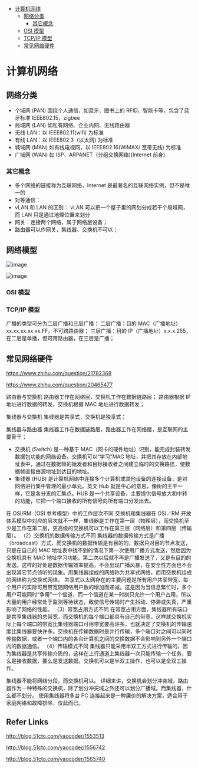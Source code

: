 - [计算机网络](#%E8%AE%A1%E7%AE%97%E6%9C%BA%E7%BD%91%E7%BB%9C)
  - [网络分类](#%E7%BD%91%E7%BB%9C%E5%88%86%E7%B1%BB)
    - [其它概念](#%E5%85%B6%E5%AE%83%E6%A6%82%E5%BF%B5)
  - [OSI 模型](#osi-%E6%A8%A1%E5%9E%8B)
  - [TCP/IP 模型](#tcpip-%E6%A8%A1%E5%9E%8B)
  - [常见网络硬件](#%E5%B8%B8%E8%A7%81%E7%BD%91%E7%BB%9C%E7%A1%AC%E4%BB%B6)

# 计算机网络

## 网络分类

- 个域网 (PAN)
围绕个人通信，如蓝牙、图书上的 RFID、智能卡等，包含了蓝牙标准 IEEE802.15，zigbee
- 局域网 (LAN)
如私有网络、企业内网、无线路由器
 - 无线 LAN：以 IEEE802.11(wifi) 为标准
 - 有线 LAN：以 IEEE802.3（以太网) 为标准
- 城域网 (MAN)
如有线电视网，以 IEEE802.16(WiMAX/ 宽带无线) 为标准
- 广域网 (WAN)
如 ISP、ARPANET（分组交换网络)(Internet 前身)

### 其它概念

- 多个网络的链接称为互联网络，Internet 是最著名的互联网络实例，但不是唯一的
- 对等通信：
- vLAN 和 LAN 的区别：
vLAN 可以把一个屋子里的网划分成若干个局域网，而 LAN 只是通过地理位置来划分
- 网关：连接两个网络，属于网络层设备；
- 路由器可以作网关，集线器、交换机不可以；

## 网络模型

![image](http://otaivnlxc.bkt.clouddn.com/jpg/2018/5/26/af86b13a2995d8ace66981d17431d9f0.jpg)

![image](http://otaivnlxc.bkt.clouddn.com/jpg/2018/5/26/8157d0c701a589af3f2843e4ef4fb0d5.jpg)

### OSI 模型

### TCP/IP 模型

广播的类型可分为二层广播和三层广播：
二层广播：目的 MAC（广播地址） xx.xx.xx.xx.xx.FF，不可跨路由器；
三层广播：目的 IP（广播地址）x.x.x.255，在二层是单播，但可跨路由器，在三层是广播；

## 常见网络硬件

https://www.zhihu.com/question/21782368

https://www.zhihu.com/question/20465477

路由器与交换机
路由器工作在网络层，交换机工作在数据链路层；
路由器根据 IP 地址进行数据的转发，交换机根据 MAC 地址进行数据转发；

集线器与交换机
集线器是共享式，交换机是独享式；

集线器与路由器
集线器工作在数据链路层，路由器工作在网络层，是互联网的主要骨干；

- 交换机 (Switch) 是一种基于 MAC（网卡的硬件地址）识别，能完成封装转发数据包功能的网络设备。交换机可以“学习”MAC 地址，并把其存放在内部地址表中，通过在数据帧的始发者和目标接收者之间建立临时的交换路径，使数据帧直接由源地址到达目的地址。
- 集线器 (HUB) 是计算机网络中连接多个计算机或其他设备的连接设备，是对网络进行集中管理的最小单元。英文 Hub 就是中心的意思，像树的主干一样，它是各分支的汇集点。HUB 是一个共享设备，主要提供信号放大和中转的功能，它把一个端口接收的所有信号向所有端口分发出去。

在 OSI/RM（OSI 参考模型）中的工作层次不同 
交换机和集线器在 OSI／RM 开放体系模型中对应的层次就不一样，集线器是工作在第一层（物理层），而交换机至少是工作在第二层，更高级的交换机可以工作在第三层（网络层）和第四层（传输层）。 
（2）交换机的数据传输方式不同 
集线器的数据传输方式是广播（broadcast）方式，而交换机的数据传输是有目的的，数据只对目的节点发送，只是在自己的 MAC 地址表中找不到的情况下第一次使用广播方式发送，然后因为交换机具有 MAC 地址学习功能，第二次以后就不再是广播发送了，又是有目的的发送。这样的好处是数据传输效率提高，不会出现广播风暴，在安全性方面也不会出现其它节点侦听的现象。用集线器组成的网络称为共享式网络，而用交换机组成的网络称为交换式网络。 共享式以太网存在的主要问题是所有用户共享带宽，每个用户的实际可用带宽随网络用户数的增加而递减。这是因为当信息繁忙时，多个用户可能同时“争用”一个信道，而一个信道在某一时刻只允许一个用户占用，所以大量的用户经常处于监测等待状态，致使信号传输时产生抖动、停滞或失真，严重影响了网络的性能。
（3）带宽占用方式不同 
在带宽占用方面，集线器所有端口是共享集线器的总带宽，而交换机的每个端口都具有自己的带宽，这样就交换机实际上每个端口的带宽比集线器端口可用带宽要高许多，也就决定了交换机的传输速度比集线器要快许多。交换机在传输数据时是并行传输，多个端口对之间可以同时传输数据，或者一个端口内的各台计算机之间的交换数据不会影响到另外一个端口内的数据通信。
（4）传输模式不同 
集线器只能采用半双工方式进行传输的，因为集线器是共享传输介质的，这样在上行通道上集线器一次只能传输一个任务，要么是接收数据，要么是发送数据。交换机可以是半双工操作，也可以是全双工操作。

集线器不能将网络分段，而交换机可以。
详细来讲，交换机会划分冲突域，路由器作为一种特殊的交换机，除了划分冲突域之外还可以划分广播域。而集线器，什么都不划分。
使用集线器将多台 PC 连接起来是一种廉价的解决方案，适合用于家庭网络和故障排除，仅此而已。

## Refer Links

http://blog.51cto.com/yaocoder/1553513

http://blog.51cto.com/yaocoder/1556742

http://blog.51cto.com/yaocoder/1565740